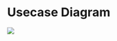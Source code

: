 # Usecase Diagram

![](https://github.com/the-earn-money-system/Document/blob/master/docs/imgs/06-01-UsecaseDiagram.png)
